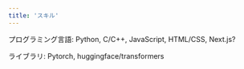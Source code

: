 ```yaml
---
title: 'スキル'
---
```


プログラミング言語: Python, C/C++, JavaScript, HTML/CSS, Next.js?

ライブラリ: Pytorch, huggingface/transformers